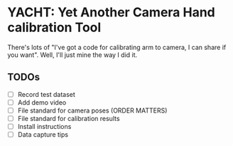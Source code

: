 # YACHT: Yet Another Camera Hand calibration Tool

There's lots of "I've got a code for calibrating arm to camera, I can share if you want". Well, I'll just mine the way I did it.

## TODOs
- [ ] Record test dataset
- [ ] Add demo video
- [ ] File standard for camera poses (ORDER MATTERS)
- [ ] File standard for calibration results
- [ ] Install instructions
- [ ] Data capture tips